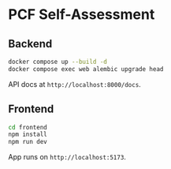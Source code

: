 # PCF Self-Assessment

## Backend
```bash
docker compose up --build -d
docker compose exec web alembic upgrade head
```
API docs at `http://localhost:8000/docs`.

## Frontend
```bash
cd frontend
npm install
npm run dev
```
App runs on `http://localhost:5173`.
